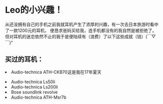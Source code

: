 <h1>Leo的小兴趣！</h1>

<p>从还没拥有自己的手机之前我就耳机产生了浓厚的兴趣，有一次去日本旅游时看中了一款1200元的耳机，
便恳求爸妈买给我，连手机都没有的我自然是被拒绝了。但对耳机的迷恋依然不止的我于是便陆续有（浪费）了以下这些成就（钱）(￣▽￣)"</p>

<h2>买过的耳机：</h2>

<li>Audio-technica ATH-CKB70</

  <p>这是我在17年夏天</p>

<li>Audio-technica Ls50li</li>

<li>Audio-technica Ls200li</li>

<li>Bose soundlink revolve</li>

<li>Audio-technica ATH-Msr7b</li>
